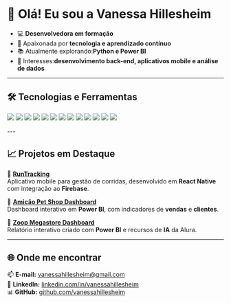 # 👋 Olá! Eu sou a **Vanessa Hillesheim**

- 💻 **Desenvolvedora em formação**
- 🚀 Apaixonada por **tecnologia e aprendizado contínuo**
- 📚 Atualmente explorando:**Python e Power BI**
- 🎯 Interesses:**desenvolvimento back-end, aplicativos mobile e análise de dados**

---

## 🛠️ Tecnologias e Ferramentas
<p>
  <!-- Linguagens -->
  <img src="https://img.shields.io/badge/Python-3776AB?style=for-the-badge&logo=python&logoColor=white"/>
  <img src="https://img.shields.io/badge/JavaScript-F7DF1E?style=for-the-badge&logo=javascript&logoColor=black"/>
  <img src="https://img.shields.io/badge/PHP-777BB4?style=for-the-badge&logo=php&logoColor=white"/>
  
  <!-- Front-end -->
  <img src="https://img.shields.io/badge/React_Native-61DAFB?style=for-the-badge&logo=react&logoColor=black"/>
  <img src="https://img.shields.io/badge/HTML5-E34F26?style=for-the-badge&logo=html5&logoColor=white"/>
  <img src="https://img.shields.io/badge/CSS3-1572B6?style=for-the-badge&logo=css3&logoColor=white"/>

  <!-- Banco de Dados -->
  <img src="https://img.shields.io/badge/Firebase-FFCA28?style=for-the-badge&logo=firebase&logoColor=black"/>
  <img src="https://img.shields.io/badge/SQLite-003B57?style=for-the-badge&logo=sqlite&logoColor=white"/>
  <img src="https://img.shields.io/badge/MySQL-4479A1?style=for-the-badge&logo=mysql&logoColor=white"/>

  <!-- Análise de Dados -->
  <img src="https://img.shields.io/badge/Power_BI-F2C811?style=for-the-badge&logo=powerbi&logoColor=black"/>

  <!-- Ferramentas -->
  <img src="https://img.shields.io/badge/Git-F05032?style=for-the-badge&logo=git&logoColor=white"/>
  <img src="https://img.shields.io/badge/Figma-F24E1E?style=for-the-badge&logo=figma&logoColor=white"/>
  <img src="https://img.shields.io/badge/VS_Code-007ACC?style=for-the-badge&logo=visualstudiocode&logoColor=white"/>
</p>
---

## 📈 Projetos em Destaque

🌟 [**RunTracking**](https://github.com/vanessahillesheim/ProjetoIntegrador)  
Aplicativo mobile para gestão de corridas, desenvolvido em **React Native** com integração ao **Firebase**.

🐾 [**Amicão Pet Shop Dashboard**](https://github.com/vanessahillesheim/AmicaoPetShop)  
Dashboard interativo em **Power BI**, com indicadores de **vendas** e **clientes**.

🧠 [**Zoop Megastore Dashboard**](https://github.com/vanessahillesheim/ZoopMegastore)  
Relatório interativo criado com **Power BI** e recursos de **IA** da Alura.

---

## 🌐 Onde me encontrar

📫 **E-mail:** [vanessahillesheim@gmail.com](mailto:vanessahillesheim@gmail.com)  
💼 **LinkedIn:** [linkedin.com/in/vanessahillesheim](https://www.linkedin.com/in/vanessahillesheim/)  
📊 **GitHub:** [github.com/vanessahillesheim](https://github.com/vanessahillesheim)
